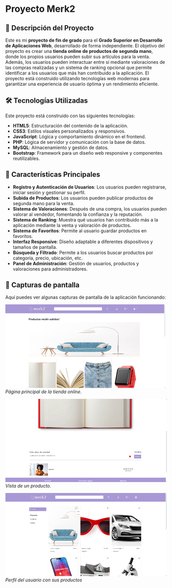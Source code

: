 # Proyecto Merk2

## 📖 Descripción del Proyecto

Este es mi **proyecto de fin de grado** para el **Grado Superior en Desarrollo de Aplicaciones Web**, desarrollado de forma independiente. El objetivo del proyecto es crear una **tienda online de productos de segunda mano**, donde los propios usuarios pueden subir sus artículos para la venta. Además, los usuarios pueden interactuar entre sí mediante valoraciones de las compras realizadas y un sistema de ranking opcional que permite identificar a los usuarios que más han contribuido a la aplicación. El proyecto está construido utilizando tecnologías web modernas para garantizar una experiencia de usuario óptima y un rendimiento eficiente.

## 🛠️ Tecnologías Utilizadas

Este proyecto está construido con las siguientes tecnologías:

- **HTML5**: Estructuración del contenido de la aplicación.
- **CSS3**: Estilos visuales personalizados y responsivos.
- **JavaScript**: Lógica y comportamiento dinámico en el frontend.
- **PHP**: Lógica de servidor y comunicación con la base de datos.
- **MySQL**: Almacenamiento y gestión de datos.
- **Bootstrap**: Framework para un diseño web responsive y componentes reutilizables.

## 🚀 Características Principales

- **Registro y Autenticación de Usuarios**: Los usuarios pueden registrarse, iniciar sesión y gestionar su perfil.
- **Subida de Productos**: Los usuarios pueden publicar productos de segunda mano para la venta.
- **Sistema de Valoraciones**: Después de una compra, los usuarios pueden valorar al vendedor, fomentando la confianza y la reputación.
- **Sistema de Ranking**: Muestra qué usuarios han contribuido más a la aplicación mediante la venta y valoración de productos.
- **Sistema de Favoritos**: Permite al usuario guardar productos en favoritos.
- **Interfaz Responsive**: Diseño adaptable a diferentes dispositivos y tamaños de pantalla.
- **Búsqueda y Filtrado**: Permite a los usuarios buscar productos por categoría, precio, ubicación, etc.
- **Panel de Administración**: Gestión de usuarios, productos y valoraciones para administradores.

## 📸 Capturas de pantalla

Aquí puedes ver algunas capturas de pantalla de la aplicación funcionando:

![Página Principal](ImagenesEjemplo/Inicio.png)
*Página principal de la tienda online.*

![Subida de Producto](ImagenesEjemplo/Producto.png)
*Vista de un producto.*

![Perfil de Usuario](ImagenesEjemplo/Productos_perfil.png)
*Perfil del usuario con sus productos*
